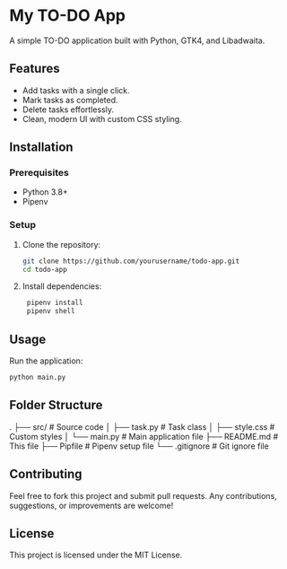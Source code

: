 # My TO-DO App

A simple TO-DO application built with Python, GTK4, and Libadwaita.

## Features

- Add tasks with a single click.
- Mark tasks as completed.
- Delete tasks effortlessly.
- Clean, modern UI with custom CSS styling.

## Installation

### Prerequisites

- Python 3.8+
- Pipenv

### Setup

1. Clone the repository:
    ```sh
    git clone https://github.com/yourusername/todo-app.git
    cd todo-app
    ```
2. Install dependencies:
   ```sh
    pipenv install
    pipenv shell
    ```
## Usage
Run the application:
   ```sh
   python main.py
   ```
## Folder Structure
.
├── src/                # Source code
│   ├── task.py         # Task class
│   ├── style.css       # Custom styles
│   └── main.py         # Main application file
├── README.md           # This file
├── Pipfile             # Pipenv setup file
└── .gitignore          # Git ignore file
## Contributing
Feel free to fork this project and submit pull requests. Any contributions, suggestions, or improvements are welcome!
## License
This project is licensed under the MIT License.
